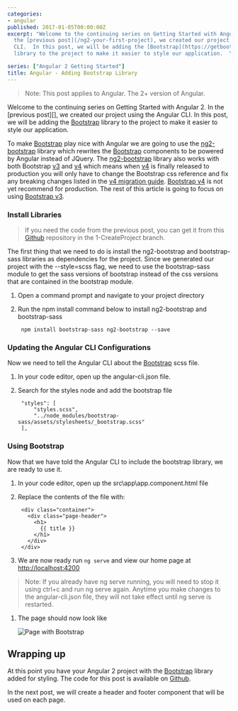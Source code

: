 ```yaml
---
categories:
- angular
published: 2017-01-05T00:00:00Z
excerpt: "Welcome to the continuing series on Getting Started with Angular 2.  In
  the [previous post](/ng2-your-first-project), we created our project using the Angular
  CLI.  In this post, we will be adding the [Bootstrap](https://getbootstrap.com/)
  library to the project to make it easier to style our application.  \n"

series: ["Angular 2 Getting Started"]
title: Angular - Adding Bootstrap Library
---
```


> Note: This post applies to Angular.  The 2+ version of Angular.

Welcome to the continuing series on Getting Started with Angular 2.  In the [previous post][], we created our project using the Angular CLI.  In this post, we will be adding the [Bootstrap](https://getbootstrap.com/) library to the project to make it easier to style our application.

To make [Bootstrap](https://getbootstrap.com/) play nice with Angular we are going to use the [ng2-bootstrap](https://valor-software.com/ng2-bootstrap/) library which rewrites the [Bootstrap](https://getbootstrap.com/) components to be powered by Angular instead of JQuery.  The [ng2-bootstrap](https://valor-software.com/ng2-bootstrap/) library also works with both Bootstrap [v3](https://getbootstrap.com) and [v4](http://v4-alpha.getbootstrap.com/) which means when [v4](http://v4-alpha.getbootstrap.com/) is finally released to production you will only have to change the Bootstrap css reference and fix any breaking changes listed in the [v4 migration guide](http://v4-alpha.getbootstrap.com/migration/).  [Bootstrap v4](http://v4-alpha.getbootstrap.com/) is not yet recommend for production.  The rest of this article is going to focus on using [Bootstrap v3](https://getbootstrap.com/).

### Install Libraries

> If you need the code from the previous post, you can get it from this [Github](https://github.com/digitaldrummerj/angular2-getting-started) repository in the 1-CreateProject branch.

The first thing that we need to do is install the ng2-bootstrap and bootstrap-sass libraries as dependencies for the project.  Since we generated our project with the --style=scss flag, we need to use the bootstrap-sass module to get the sass versions of bootstrap instead of the css versions that are contained in the bootstrap module.

1. Open a command prompt and navigate to your project directory
1. Run the npm install command below to install ng2-bootstrap and bootstrap-sass

        npm install bootstrap-sass ng2-bootstrap --save

### Updating the Angular CLI Configurations

Now we need to tell the Angular CLI about the [Bootstrap](https://getbootstrap.com/) scss file.

1. In your code editor, open up the angular-cli.json file.
1. Search for the styles node and add the bootstrap file

        "styles": [
            "styles.scss",
            "../node_modules/bootstrap-sass/assets/stylesheets/_bootstrap.scss"
        ],


### Using Bootstrap

Now that we have told the Angular CLI to include the bootstrap library, we are ready to use it.

1. In your code editor, open up the src\app\app.component.html file
1. Replace the contents of the file with:

        <div class="container">
          <div class="page-header">
            <h1>
              {{ title }}
            </h1>
          </div>
        </div>

1. We are now ready run `ng serve` and view our home page at [http://localhost:4200](http://localhost:4200)

  > Note: If you already have ng serve running, you will need to stop it using ctrl+c and run ng serve again. Anytime you make changes to the angular-cli.json file, they will not take effect until ng serve is restarted.

1. The page should now look like

    ![Page with Bootstrap](/images/angular2-add-bootstrap/view-page.png)


## Wrapping up

At this point you have your Angular 2 project with the [Bootstrap](https://getbootstrap.com/) library added for styling.  The code for this post is available on [Github](https://github.com/digitaldrummerj/angular2-getting-started/tree/2-AddBootstrap).

In the next post, we will create a header and footer component that will be used on each page.
